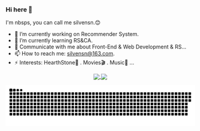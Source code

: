 ### Hi here 👋

I'm nbsps, you can call me silvensn.😊

- 🔭 I’m currently working on Recommender System.
- 🌱 I’m currently learning RS&CA.
- 💬 Communicate with me about Front-End & Web Development & RS...
- 📫 How to reach me: silvensn@163.com.
- ⚡ Interests: HearthStone🧡 . Movies🎬 . Music🎵 ...

<div align="center">
  <a href="https://github.com/nbsps">
  <img align="center" height="170em" src="https://github-readme-stats.vercel.app/api?username=nbsps&theme=dark&bg_color=ffbe76,ff7979,eb4d4b&layout=compact&text_color=fff" />
</a>
<a href="https://github.com/nbsps">
  <img align="center" height="170em" src="https://github-readme-stats.vercel.app/api/top-langs/?username=nbsps&hide=html,css&theme=dark&bg_color=55efc4,00bfff,0984e3&layout=compact&text_color=fff" />
</a>
</div>

![/github-snake.svg](https://github.com/nbsps/nbsps/blob/out/github-snake.svg)
